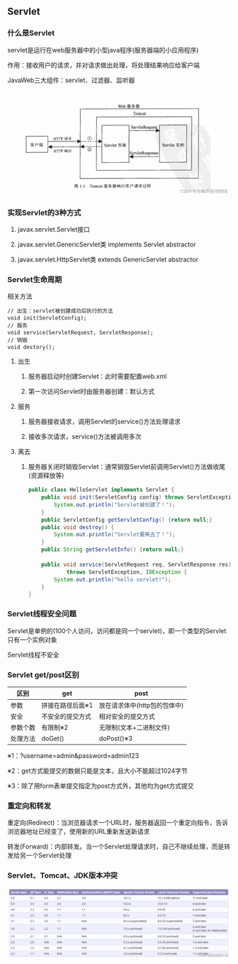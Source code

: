 ## Servlet

### 什么是Servlet

servlet是运行在web服务器中的小型java程序(服务器端的小应用程序)

作用：接收用户的请求，并对请求做出处理，将处理结果响应给客户端

JavaWeb三大组件：servlet、过滤器、监听器

![ServletInstance.png](images/ServletInstance.png)

### 实现Servlet的3种方式

1. javax.servlet.Servlet接口

2. javax.servlet.GenericServlet类 implements Servlet abstractor

3. javax.servlet.HttpServlet类 extends GenericServlet abstractor

### Servlet生命周期

相关方法

    // 出生：servlet被创建成功后执行的方法
    void init(ServletConfig);
    // 服务
    void service(ServletRequest, ServletResponse);
    // 销毁
    void destory();

1. 出生

    1. 服务器启动时创建Servlet：此时需要配置web.xml
    
    2. 第一次访问Servlet时由服务器创建：默认方式

2. 服务

    1. 服务器接收请求，调用Servlet的service()方法处理请求
    
    2. 接收多次请求，service()方法被调用多次
    
3. 离去

    1. 服务器关闭时销毁Servlet：通常销毁Servlet前调用Servlet()方法做收尾(资源释放等)

         ```java
         public class HelloServlet implements Servlet {
             public void init(ServletConfig config) throws ServletException {
                 System.out.println("Servlet被创建了！");
             }
             public ServletConfig getServletConfig() {return null;}
             public void destroy() {
                 System.out.println("Servlet要离去了！");
             }
             public String getServletInfo() {return null;}
         
             public void service(ServletRequest req, ServletResponse res)
                     throws ServletException, IOException {
                 System.out.println("hello servlet!");
             }
         }
         ```
### Servlet线程安全问题

Servlet是单例的(100个人访问，访问都是同一个servlet)，即一个类型的Servlet只有一个实例对象

Servlet线程不安全

### Servlet get/post区别

区别|get|post
---|---|---
参数|拼接在路径后面※1|放在请求体中(http包的包体中)
安全|不安全的提交方式|相对安全的提交方式
参数个数|有限制※2|无限制(文本+二进制文件)
处理方法|doGet()|doPost()※3

※1：?username=admin&password=admin123

※2：get方式能提交的数据只能是文本，且大小不能超过1024字节

※3：除了用form表单提交指定为post方式外，其他均为get方式提交

### 重定向和转发

重定向(Redirect)：当浏览器请求一个URL时，服务器返回一个重定向指令，告诉浏览器地址已经变了，使用新的URL重新发送新请求

转发(Forward)：内部转发。当一个Servlet处理请求时，自己不继续处理，而是转发给另一个Servlet处理

### Servlet、Tomcat、JDK版本冲突

![ServletVersionConflict.png](images/ServletVersionConflict.png)